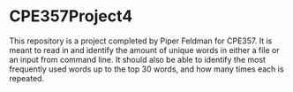 # CPE357Project4
This repository is a project completed by Piper Feldman for CPE357. It is meant to read in and identify the amount of unique words in either
a file or an input from command line. It should also be able to identify the most frequently used words up to the top 30 words, and how many times each is repeated.
